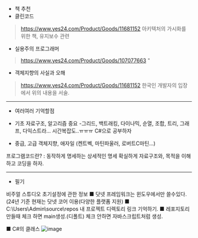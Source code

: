 - 책 추천
 - 클린코드
>https://www.yes24.com/Product/Goods/11681152 
>아키텍처의 가시화를 위한 책, 유지보수 관련

 - 실용주의 프로그래머
>https://www.yes24.com/Product/Goods/107077663 
>             "

 - 객체지향의 사실과 오해 
>https://www.yes24.com/Product/Goods/11681152 
>한국인 개발자의 입장에서 위의 내용을 서술.
-------------------
- 여러여러 기억할점

- 기초
자료구조, 알고리즘 중요
-그리드, 백트래킹, 다이나믹, 순열, 조합, 트리, 그래프, 다익스트라...
시간복잡도..ㅠㅠㅠ 
C#으로 공부하자

- 중급, 고급
객체지향, 애자일 (켄트벡, 마틴파울러, 로버트C마틴...)

프로그램코드란? : 동작하게 명세하는 상세적인 명세
확실하게 자료구조와, 목적을 이해하고 코딩을 하자.

----------------------------------------------------------

- 필기

비주얼 스튜디오 초기설정에 관한 정보
■ 닷넷 프레임워크는 윈도우에서만 쓸수있다. (24년 기준 현재는 닷넷 코어 이용(다양한 플랫폼 지원)
■ C:\Users\Admin\source\repos 내 프로젝트 디렉토리 링크 기억하기.
■ 레포지토리 만들때 체크 하면 main생성.(디폴트)
  체크 안하면 자바스크립트처럼 생성.

■ C#의 클래스 
![image](https://github.com/sound2862/SFDiary/assets/62818790/3d4ab2ac-a915-45ab-9c1f-cc5a473b661c)

